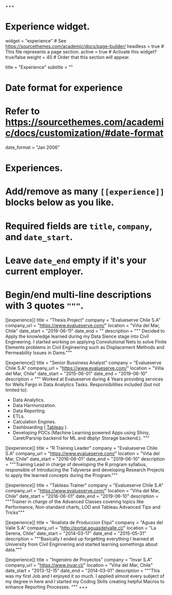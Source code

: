 +++
# Experience widget.
widget = "experience"  # See https://sourcethemes.com/academic/docs/page-builder/
headless = true  # This file represents a page section.
active = true  # Activate this widget? true/false
weight = 40  # Order that this section will appear.

title = "Experience"
subtitle = ""

# Date format for experience
#   Refer to https://sourcethemes.com/academic/docs/customization/#date-format
date_format = "Jan 2006"

# Experiences.
#   Add/remove as many `[[experience]]` blocks below as you like.
#   Required fields are `title`, `company`, and `date_start`.
#   Leave `date_end` empty if it's your current employer.
#   Begin/end multi-line descriptions with 3 quotes `"""`.

[[experience]]
  title = "Thesis Project"
  company = "Evalueserve Chile S.A"
  company_url = "https://www.evalueserve.com/"
  location = "Viña del Mar, Chile"
  date_start = "2019-06-11"
  date_end = ""
  description = """ Decided to Apply the knowledge learned during my Data Sience stage into Civil Engineering. I started working on applying Convolutional Nets to solve FInite Elements problems in Civil Engineering such as Displacement Methods and Permeability Issues in Dams."""
  
  
[[experience]]
  title = "Senior Bussiness Analyst"
  company = "Evalueserve Chile S.A"
  company_url = "https://www.evalueserve.com/"
  location = "Viña del Mar, Chile"
  date_start = "2015-06-01"
  date_end = "2019-06-10"
  description = """
  Worked at Evalueserve during 4 Years providing services for Wells Fargo in Data Analytics Tasks. Responsibilities included (but not limited to):
  
  * Data Analytics.
  * Data Harmonization.
  * Data Reporting.
  * ETLs.
  * Calculation Engines.
  * Dashboarding ( [Tableau](https://www.tableau.com/) ).
  * Developing POCs (Machine Learning powered Apps using Shiny, Caret/Parsnip backend for ML and dbplyr Storage backend.).
  """

[[experience]]
  title = "R Training Leader"
  company = "Evalueserve Chile S.A"
  company_url = "https://www.evalueserve.com/"
  location = "Viña del Mar, Chile"
  date_start = "2016-06-01"
  date_end = "2019-06-10"
  description = """Training Lead in charge of developing the R program syllabus, responsible of Introducing the Tidyverse and developing Research Projects to apply the learned concepts during the Program."""
  
[[experience]]
  title = "Tableau Trainer"
  company = "Evalueserve Chile S.A"
  company_url = "https://www.evalueserve.com/"
  location = "Viña del Mar, Chile"
  date_start = "2016-06-01"
  date_end = "2019-06-10"
  description = """Trainer in charge of the Advanced Classes covering topics like Performance, Non-standard charts, LOD and Tableau Advanced Tips and Tricks"""

[[experience]]
  title = "Analista de Produccion Elqui"
  company = "Aguas del Valle S.A"
  company_url = "http://portal.aguasdelvalle.cl/"
  location = "La Serena, Chile"
  date_start = "2014-03-17"
  date_end = "2015-05-31"
  description = """Basically I ended up forgetting everything I learned at University from Civil Enginnering and started learning somethings about data."""

[[experience]]
  title = "Ingeniero de Proyectos"
  company = "Invar S.A"
  company_url = "https://www.invar.cl/"
  location = "Viña del Mar, Chile"
  date_start = "2013-12-15"
  date_end = "2014-03-01"
  description = """This was my first Job and I enjoyed it so much. I applied almost every subject of my degree in here and I started my Coding Skills creating helpful Macros to enhance Reporting Processes. """
+++
